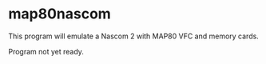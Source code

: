# map80nascom
This program will emulate a Nascom 2 with MAP80 VFC and memory cards.

Program not yet ready.
